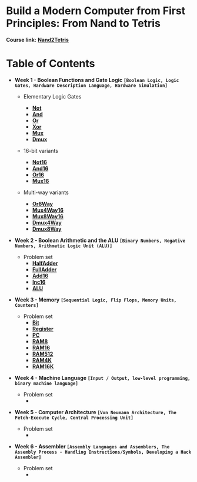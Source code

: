 # Build a Modern Computer from First Principles: From Nand to Tetris

**Course link:** **[Nand2Tetris](https://www.nand2tetris.org/)**<br/>

# Table of Contents 

* **Week 1 - Boolean Functions and Gate Logic ```[Boolean Logic, Logic Gates, Hardware Description Language, Hardware Simulation]```**
  * Elementary Logic Gates                    
    * **[Not]()**                                
    * **[And]()**                              
    * **[Or]()**                                 
    * **[Xor]()**                              
    * **[Mux]()**                                                 
    * **[Dmux]()**

  * 16-bit variants
    * **[Not16]()**
    * **[And16]()**
    * **[Or16]()**
    * **[Mux16]()**

  * Multi-way variants
    * **[Or8Way]()**
    * **[Mux4Way16]()**
    * **[Mux8Way16]()**
    * **[Dmux4Way]()**
    * **[Dmux8Way]()**

* **Week 2 - Boolean Arithmetic and the ALU ```[Binary Numbers, Negative Numbers, Arithmetic Logic Unit (ALU)]```**
  * Problem set
    * **[HalfAdder]()**
    * **[FullAdder]()**
    * **[Add16]()**
    * **[Inc16]()**
    * **[ALU]()**

* **Week 3 - Memory ```[Sequential Logic, Flip Flops, Memory Units, Counters]```**
  * Problem set
    * **[Bit]()**
    * **[Register]()**
    * **[PC]()**
    * **[RAM8]()**
    * **[RAM16]()**
    * **[RAM512]()**
    * **[RAM4K]()**
    * **[RAM16K]()**

* **Week 4 - Machine Language ```[Input / Output, low-level programming, binary machine language]```**
  * Problem set
    * **[]()**

* **Week 5 - Computer Architecture ```[Von Neumann Architecture, The Fetch-Execute Cycle, Central Processing Unit]```**
  * Problem set
    * **[]()**

* **Week 6 - Assembler ```[Assembly Languages and Assemblers, The Assembly Process - Handling Instructions/Symbols, Developing a Hack Assembler]```**
  * Problem set
    * **[]()**
